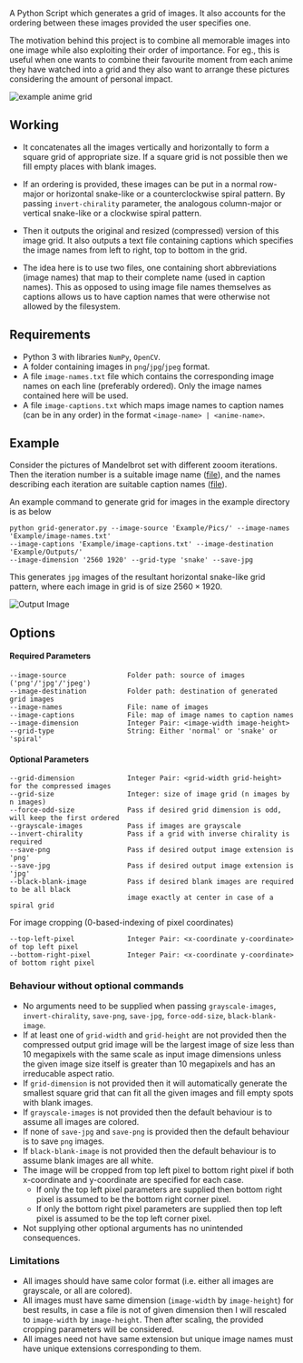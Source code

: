 A Python Script which generates a grid of images. It also accounts for the ordering between these images provided the user specifies one.

The motivation behind this project is to combine all memorable images into one image while also exploiting their order of importance. For eg., this is useful when one wants to combine their favourite moment from each anime they have watched into a grid and they also want to arrange these pictures considering the amount of personal impact.

![example anime grid](https://raw.githubusercontent.com/paramrathour/website-assets/main/anime-grid.jpg)

## Working
- It concatenates all the images vertically and horizontally to form a square grid of appropriate size. If a square grid is not possible then we fill empty places with blank images.

- If an ordering is provided, these images can be put in a normal row-major or horizontal snake-like or a counterclockwise spiral pattern. By passing `invert-chirality` parameter, the analogous column-major or vertical snake-like or a clockwise spiral pattern.

- Then it outputs the original and resized (compressed) version of this image grid. It also outputs a text file containing captions which specifies the image names from left to right, top to bottom in the grid. 

- The idea here is to use two files, one containing short abbreviations (image names) that map to their complete name (used in caption names). This as opposed to using image file names themselves as captions allows us to have caption names that were otherwise not allowed by the filesystem.

## Requirements
- Python 3 with libraries `NumPy`, `OpenCV`.
- A folder containing images in `png`/`jpg`/`jpeg` format.
- A file `image-names.txt` file which contains the corresponding image names on each line (preferably ordered). Only the image names contained here will be used.
- A file `image-captions.txt` which maps image names to caption names (can be in any order) in the format `<image-name> | <anime-name>`. 

## Example
Consider the pictures of Mandelbrot set with different zooom iterations. Then the iteration number is a suitable image name ([file](Example/image-names.txt)), and the names describing each iteration are suitable caption names ([file](Example/image-captions.txt)).

An example command to generate grid for images in the example directory is as below
```
python grid-generator.py --image-source 'Example/Pics/' --image-names 'Example/image-names.txt'
--image-captions 'Example/image-captions.txt' --image-destination 'Example/Outputs/'
--image-dimension '2560 1920' --grid-type 'snake' --save-jpg
```
This generates `jpg` images of the resultant horizontal snake-like grid pattern, where each image in grid is of size $2560\times1920$.

<img src="Example/Outputs/4by4.jpg" alt="Output Image" style="width=100%"/>

## Options
#### Required Parameters
    --image-source               Folder path: source of images ('png'/'jpg'/'jpeg')
    --image-destination          Folder path: destination of generated grid images
    --image-names                File: name of images
    --image-captions             File: map of image names to caption names
    --image-dimension            Integer Pair: <image-width image-height>
    --grid-type                  String: Either 'normal' or 'snake' or 'spiral'
#### Optional Parameters
    --grid-dimension             Integer Pair: <grid-width grid-height> for the compressed images
    --grid-size                  Integer: size of image grid (n images by n images)
    --force-odd-size             Pass if desired grid dimension is odd, will keep the first ordered
    --grayscale-images           Pass if images are grayscale
    --invert-chirality           Pass if a grid with inverse chirality is required
    --save-png                   Pass if desired output image extension is 'png'
    --save-jpg                   Pass if desired output image extension is 'jpg'
    --black-blank-image          Pass if desired blank images are required to be all black
                                 image exactly at center in case of a spiral grid

For image cropping (0-based-indexing of pixel coordinates)

    --top-left-pixel             Integer Pair: <x-coordinate y-coordinate> of top left pixel
    --bottom-right-pixel         Integer Pair: <x-coordinate y-coordinate> of bottom right pixel

### Behaviour without optional commands
- No arguments need to be supplied when passing `grayscale-images`, `invert-chirality`, `save-png`, `save-jpg`, `force-odd-size`, `black-blank-image`.
- If at least one of `grid-width` and `grid-height` are not provided then the compressed output grid image will be the largest image of size less than 10 megapixels with the same scale as input image dimensions unless the given image size itself is greater than 10 megapixels and has an irreducable aspect ratio.
- If `grid-dimension` is not provided then it will automatically generate the smallest square grid that can fit all the given images and fill empty spots with blank images.
- If `grayscale-images` is not provided then the default behaviour is to assume all images are colored.
- If none of `save-jpg` and `save-png` is provided then the default behaviour is to save `png` images.
- If `black-blank-image` is not provided then the default behaviour is to assume blank images are all white.
- The image will be cropped from top left pixel to bottom right pixel if both x-coordinate and y-coordinate are specified for each case.
  - If only the top left pixel parameters are supplied then bottom right pixel is assumed to be the bottom right corner pixel.
  - If only the bottom right pixel parameters are supplied then top left pixel is assumed to be the top left corner pixel.
- Not supplying other optional arguments has no unintended consequences.

### Limitations
- All images should have same color format (i.e. either all images are grayscale, or all are colored).
- All images must have same dimension (`image-width` by `image-height`) for best results, in case a file is not of given dimension then I will rescaled to `image-width` by `image-height`. Then after scaling, the provided cropping parameters will be considered.
- All images need not have same extension but unique image names must have unique extensions corresponding to them.